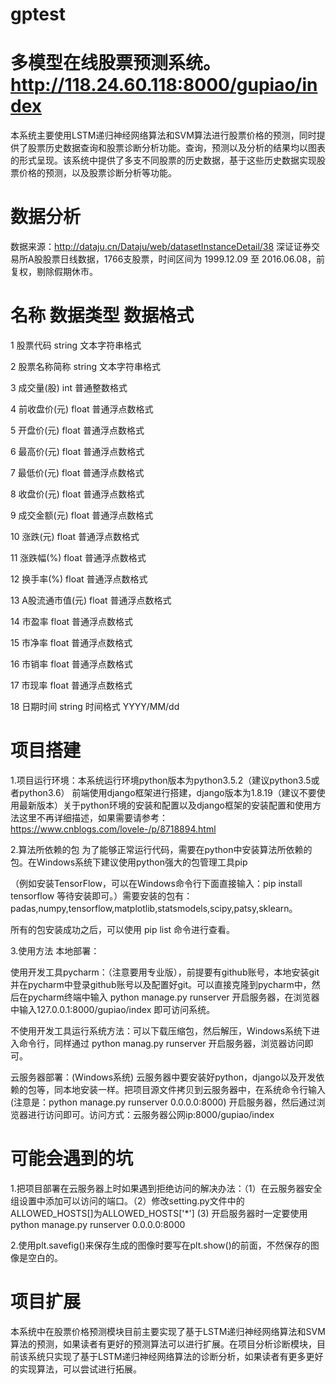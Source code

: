 # gptest 
# 多模型在线股票预测系统。http://118.24.60.118:8000/gupiao/index
本系统主要使用LSTM递归神经网络算法和SVM算法进行股票价格的预测，同时提供了股票历史数据查询和股票诊断分析功能。查询，预测以及分析的结果均以图表的形式呈现。该系统中提供了多支不同股票的历史数据，基于这些历史数据实现股票价格的预测，以及股票诊断分析等功能。
# 数据分析
数据来源：http://dataju.cn/Dataju/web/datasetInstanceDetail/38
深证证券交易所A股股票日线数据，1766支股票，时间区间为 1999.12.09 至 2016.06.08，前复权，剔除假期休市。
  #	名称  数据类型  数据格式
  1	股票代码	string	文本字符串格式
  
  2	股票名称简称	string	文本字符串格式
  
  3	成交量(股)	int	普通整数格式
  
  4	前收盘价(元)	float	普通浮点数格式
  
  5	开盘价(元)	float	普通浮点数格式
  
  6	最高价(元)	float	普通浮点数格式
  
  7	最低价(元)	float	普通浮点数格式
  
  8	收盘价(元)	float	普通浮点数格式
  
  9	成交金额(元)	float	普通浮点数格式
  
  10	涨跌(元)	float	普通浮点数格式
  
  11	涨跌幅(%)	float	普通浮点数格式
  
  12	换手率(%)	float	普通浮点数格式
  
  13	A股流通市值(元)	float	普通浮点数格式
  
  14	市盈率	float	普通浮点数格式
  
  15	市净率	float	普通浮点数格式
  
  16	市销率	float	普通浮点数格式
  
  17	市现率	float	普通浮点数格式
  
  18	日期时间	string	时间格式 YYYY/MM/dd



# 项目搭建
1.项目运行环境：本系统运行环境python版本为python3.5.2（建议python3.5或者python3.6） 前端使用django框架进行搭建，django版本为1.8.19（建议不要使用最新版本）关于python环境的安装和配置以及django框架的安装配置和使用方法这里不再详细描述，如果需要请参考：https://www.cnblogs.com/lovele-/p/8718894.html

2.算法所依赖的包
为了能够正常运行代码，需要在python中安装算法所依赖的包。在Windows系统下建议使用python强大的包管理工具pip 

（例如安装TensorFlow，可以在Windows命令行下面直接输入：pip install tensorflow 等待安装即可。）需要安装的包有：padas,numpy,tensorflow,matplotlib,statsmodels,scipy,patsy,sklearn。

所有的包安装成功之后，可以使用 pip list 命令进行查看。

3.使用方法
本地部署：

使用开发工具pycharm：（注意要用专业版），前提要有github账号，本地安装git并在pycharm中登录github账号以及配置好git。可以直接克隆到pycharm中，然后在pycharm终端中输入 python manage.py runserver 开启服务器，在浏览器中输入127.0.0.1:8000/gupiao/index 即可访问系统。

不使用开发工具运行系统方法：可以下载压缩包，然后解压，Windows系统下进入命令行，同样通过 python manag.py runserver 开启服务器，浏览器访问即可。

云服务器部署：(Windows系统) 云服务器中要安装好python，django以及开发依赖的包等，同本地安装一样。把项目源文件拷贝到云服务器中，在系统命令行输入 (注意是：python manage.py runserver 0.0.0.0:8000) 开启服务器，然后通过浏览器进行访问即可。访问方式：云服务器公网ip:8000/gupiao/index

# 可能会遇到的坑

1.把项目部署在云服务器上时如果遇到拒绝访问的解决办法：（1）在云服务器安全组设置中添加可以访问的端口。（2）修改setting.py文件中的ALLOWED_HOSTS[]为ALLOWED_HOSTS['*']     (3) 开启服务器时一定要使用 python manage.py runserver 0.0.0.0:8000

2.使用plt.savefig()来保存生成的图像时要写在plt.show()的前面，不然保存的图像是空白的。

# 项目扩展
本系统中在股票价格预测模块目前主要实现了基于LSTM递归神经网络算法和SVM算法的预测，如果读者有更好的预测算法可以进行扩展。在项目分析诊断模块，目前该系统只实现了基于LSTM递归神经网络算法的诊断分析，如果读者有更多更好的实现算法，可以尝试进行拓展。
